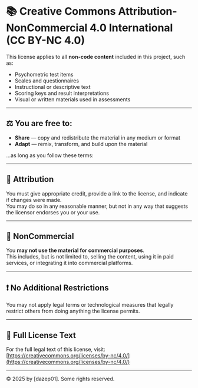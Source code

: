 # 📚 Creative Commons Attribution-NonCommercial 4.0 International (CC BY-NC 4.0)

This license applies to all **non-code content** included in this project, such as:

- Psychometric test items
- Scales and questionnaires
- Instructional or descriptive text
- Scoring keys and result interpretations
- Visual or written materials used in assessments

---

## ⚖️ You are free to:

- **Share** — copy and redistribute the material in any medium or format  
- **Adapt** — remix, transform, and build upon the material  

...as long as you follow these terms:

---

## 📝 Attribution

You must give appropriate credit, provide a link to the license, and indicate if changes were made.  
You may do so in any reasonable manner, but not in any way that suggests the licensor endorses you or your use.

---

## 💸 NonCommercial

You **may not use the material for commercial purposes**.  
This includes, but is not limited to, selling the content, using it in paid services, or integrating it into commercial platforms.

---

## ❗ No Additional Restrictions

You may not apply legal terms or technological measures that legally restrict others from doing anything the license permits.

---

## 🔗 Full License Text

For the full legal text of this license, visit:  
[https://creativecommons.org/licenses/by-nc/4.0/](https://creativecommons.org/licenses/by-nc/4.0/)

---

© 2025 by [dazep01]. Some rights reserved.
